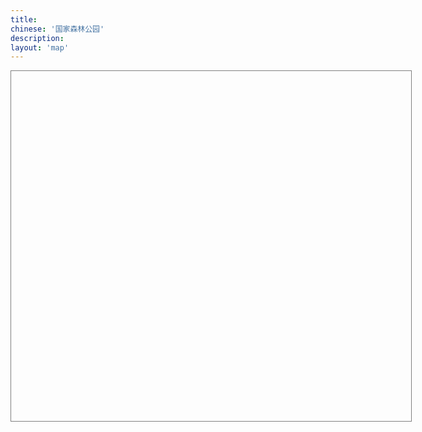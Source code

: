 ```yaml
---
title:
chinese: '国家森林公园'
description:
layout: 'map'
---
```

<div class="span8">
    <script type="text/javascript" src="http://api.map.baidu.com/api?v=1.3"></script>
    <div style="width:640px;height:560px;border:1px solid gray" id="container"></div>
    <script type="text/javascript">
    var map = new BMap.Map("container");
    map.centerAndZoom(new BMap.Point(116.404, 39.915), 7);
    map.addControl(new BMap.NavigationControl());
    map.addControl(new BMap.MapTypeControl({mapTypes: [BMAP_NORMAL_MAP,BMAP_HYBRID_MAP]}));
    /*
    // 创建地址解析器实例
    var myGeo = new BMap.Geocoder();
    // 将地址解析结果显示在地图上,并调整地图视野
    parks=["上方山国家森林公园", "蟒山国家森林公园", "云蒙山国家森林公园", "小龙门国家森林公园", "鹫峰国家森林公园", "大兴古桑国家森林公园", "大杨山国家森林公园", "霞云岭国家森林公园", "黄松峪国家森林公园", "北宫国家森林公园", "八达岭国家森林公园", "崎峰山国家森林公园", "天门山国家森林公园", "喇叭沟门国家森林公园", "九龙山国家森林公园", "海滨国家森林公园", "塞罕坝国家森林公园", "磬棰峰国家森林公园", "翔云岛国家森林公园", "石佛国家森林公园", "清东陵国家森林公园", "辽河源国家森林公园", "山海关国家森林公园", "五岳寨国家森林公园", "白草洼国家森林公园", "天生桥国家森林公园", "黄羊山国家森林公园", "茅荆坝国家森林公园", "响堂山国家森林公园", "野三坡国家森林公园", "六里坪国家森林公园", "古北岳国家森林公园", "白石山国家森林公园", "武安国家森林公园", "易州国家森林公园", "前南峪国家森林公园", "驼梁山国家森林公园", "木兰围场国家森林公园", "蝎子沟国家森林公园", "仙台山国家森林公园", "丰宁国家森林公园", "黑龙山国家森林公园", "五台山国家森林公园", "天龙山国家森林公园", "关帝山国家森林公园", "管涔山国家森林公园", "恒山国家森林公园", "云岗国家森林公园", "龙泉国家森林公园", "禹王洞国家森林公园", "赵杲观国家森林公园", "方山国家森林公园", "交城山国家森林公园", "太岳山国家森林公园", "五老峰国家森林公园", "老顶山国家森林公园", "乌金山国家森林公园", "中条山国家森林公园", "黄崖洞国家森林公园", "太行峡谷国家森林公园", "红山国家森林公园", "察尔森国家森林公园", "黑大门国家森林公园", "海拉尔国家森林公园", "乌拉山国家森林公园", "乌素图国家森林公园", "马鞍山国家森林公园", "二龙什台国家森林公园", "兴隆国家森林公园", "黄岗梁国家森林公园", "贺兰山国家森林公园", "好森沟国家森林公园", "额济纳胡杨国家森林公园", "旺业甸国家森林公园", "桦木沟国家森林公园", "五当召国家森林公园", "红花尔基樟子松国家森林公园", "喇嘛山国家森林公园", "滦河源国家森林公园", "河套国家森林公园", "宝格达乌拉国家森林公园", "莫尔道嘎国家森林公园", "阿尔山国家森林公园", "达尔滨湖国家森林公园", "伊克萨玛国家森林公园", "乌尔旗汉国家森林公园", "兴安国家森林公园", "绰源国家森林公园", "阿里河国家森林公园", "旅顺口国家森林公园", "海棠山国家森林公园", "大孤山国家森林公园", "首山国家森林公园", "凤凰山国家森林公园", "桓仁国家森林公园", "本溪国家森林公园", "陨石山国家森林公园", "盖州国家森林公园", "元帅林国家森林公园", "仙人洞国家森林公园", "大连大赫山国家森林公园", "长山群岛国家海岛森林公园", "普兰店国家森林公园", "大黑山国家森林公园", "沈阳国家森林公园", "金龙寺国家森林公园", "本溪环城国家森林公园", "冰砬山国家森林公园", "猴石国家森林公园", "千山仙人台国家森林公园", "清原红河谷国家森林公园", "大连天门山国家森林公园", "三块石国家森林公园", "章古台沙地国家森林公园", "大连银石滩国家森林公园", "大连西郊国家森林公园", "医巫闾山国家森林公园", "和睦国家森林公园", "净月潭国家森林公园", "五女峰国家森林公园", "龙湾群国家森林公园", "白鸡峰国家森林公园", "帽儿山国家森林公园", "半拉山国家森林公园", "三仙夹国家森林公园", "大安国家森林公园", "长白国家森林公园", "临江国家森林公园", "拉法山国家森林公园", "图们江国家森林公园", "朱雀山国家森林公园", "图们江源国家森林公园", "延边仙峰国家森林公园", "官马莲花山国家森林公园", "肇大鸡山国家森林公园", "寒葱顶国家森林公园", "满天星国家森林公园", "吊水壶国家森林公园", "通化石湖国家森林公园", "江源国家森林公园", "鸡冠山国家森林公园", "露水河国家森林公园", "红石国家森林公园", "泉阳泉国家森林公园", "白石山国家森林公园", "松江河国家森林公园", "三岔子国家森林公园", "临江瀑布群国家森林公园", "湾沟国家森林公园", "牡丹峰国家森林公园", "火山口国家森林公园", "大亮子河国家森林公园", "乌龙国家森林公园", "哈尔滨国家森林公园", "街津山国家森林公园", "齐齐哈尔国家森林公园", "北极村国家森林公园", "长寿国家森林公园", "大庆国家森林公园", "一面坡国家森林公园", "龙凤国家森林公园", "金泉国家森林公园", "乌苏里江国家森林公园", "驿马山国家森林公园", "三道关国家森林公园", "绥芬河国家森林公园", "五顶山国家森林公园", "茅兰沟国家森林公园", "龙江三峡国家森林公园", "鹤岗国家森林公园", "丹清河国家森林公园", "石龙山国家森林公园", "勃利国家森林公园", "望龙山国家森林公园", "胜山要塞国家森林公园", "五大连池国家森林公园", "完达山国家森林公园", "横头山国家森林公园", "仙翁山国家森林公园", "呼兰国家森林公园", "威虎山国家森林公园", "五营国家森林公园", "亚布力国家森林公园", "桃山国家森林公园", "日月峡国家森林公园", "八里湾国家森林公园", "梅花山国家森林公园", "凤凰山国家森林公园", "兴隆国家森林公园", "雪乡国家森林公园", "青山国家森林公园", "大沾河国家森林公园", "廻龙湾国家森林公园", "溪水国家森林公园", "方正龙山国家森林公园", "镜泊湖国家森林公园", "金山国家森林公园", "佛手山国家森林公园", "小兴安岭石林国家森林公园", "六峰山国家森林公园", "珍宝岛国家森林公园", "伊春兴安国家森林公园", "红松林国家森林公园", "七星峰国家森林公园", "呼中国家森林公园", "加格达奇国家森林公园", "佘山国家森林公园", "东平国家森林公园", "上海海湾国家森林公园", "上海共青国家森林公园", "虞山国家森林公园", "上方山国家森林公园", "徐州环城国家森林公园", "宜兴国家森林公园", "惠山国家森林公园", "东吴国家森林公园", "云台山国家森林公园", "盱眙第一山国家森林公园", "南山国家森林公园", "宝华山国家森林公园", "西山国家森林公园", "南京紫金山国家森林公园", "铁山寺国家森林公园", "大阳山国家森林公园", "南京栖霞山国家森林公园", "游子山国家森林公园", "千岛湖国家森林公园", "大奇山国家森林公园", "兰亭国家森林公园", "午潮山国家森林公园", "富春江国家森林公园", "竹乡国家森林公园", "天童国家森林公园", "雁荡山国家森林公园", "溪口国家森林公园", "九龙山国家森林公园", "双龙洞国家森林公园", "华顶国家森林公园", "青山湖国家森林公园", "玉苍山国家森林公园", "钱江源国家森林公园", "紫微山国家森林公园", "铜铃山国家森林公园", "花岩国家森林公园", "龙湾潭国家森林公园", "遂昌国家森林公园", "五泄国家森林公园", "双峰国家森林公园", "石门洞国家森林公园", "四明山国家森林公园", "仙霞国家森林公园", "大溪国家森林公园", "松阳卯山国家森林公园", "牛头山国家森林公园", "三衢国家森林公园", "径山 (山沟沟) 国家森林公园", "南山湖国家森林公园", "大竹海国家森林公园", "仙居国家森林公园", "桐庐瑶琳国家森林公园", "诸暨香榧国家森林公园", "杭州半山国家森林公园", "庆元国家森林公园", "杭州西山国家森林公园", "黄山国家森林公园", "琅琊山国家森林公园", "天柱山国家森林公园", "九华山国家森林公园", "皇藏峪国家森林公园", "徽州国家森林公园", "大龙山国家森林公园", "紫蓬山国家森林公园", "皇甫山国家森林公园", "天堂寨国家森林公园", "鸡笼山国家森林公园", "冶父山国家森林公园", "太湖山国家森林公园", "神山国家森林公园", "妙道山国家森林公园", "天井山国家森林公园", "舜耕山国家森林公园", "浮山国家森林公园", "石莲洞国家森林公园", "齐云山国家森林公园", "韭山国家森林公园", "横山国家森林公园", "敬亭山国家森林公园", "八公山国家森林公园", "万佛山国家森林公园", "青龙湾国家森林公园", "水西国家森林公园", "上窑国家森林公园", "马仁山国家森林公园", "福州国家森林公园", "天柱山国家森林公园", "平坛海岛国家森林公园", "华安国家森林公园", "猫儿山国家森林公园", "龙岩国家森林公园", "旗山国家森林公园", "三元国家森林公园", "灵石山国家森林公园", "东山国家森林公园", "将乐天阶山国家森林公园", "德化石牛山国家森林公园", "厦门莲花国家森林公园", "三明仙人谷国家森林公园", "上杭国家森林公园", "武夷山国家森林公园", "乌山国家森林公园", "漳平天台国家森林公园", "王寿山国家森林公园", "九龙谷国家森林公园", "支提山国家森林公园", "天星山国家森林公园", "闽江源国家森林公园", "九龙竹海国家森林公园", "董奉山国家森林公园", "匡山国家森林公园", "龙湖山国家森林公园", "南靖土楼国家森林公园", "三爪仑国家森林公园", "庐山山南国家森林公园", "梅岭国家森林公园", "三百山国家森林公园", "马祖山国家森林公园", "鄱阳湖口国家森林公园", "灵岩洞国家森林公园", "明月山国家森林公园", "翠微峰国家森林公园", "天柱峰国家森林公园", "泰和国家森林公园", "鹅湖山国家森林公园", "龟峰国家森林公园", "上清国家森林公园", "梅关国家森林公园", "永丰国家森林公园", "阁皂山国家森林公园", "三叠泉国家森林公园", "武功山国家森林公园", "铜钹山国家森林公园", "阳岭国家森林公园", "天花井国家森林公园", "五指峰国家森林公园", "柘林湖国家森林公园", "陡水湖国家森林公园", "万安国家森林公园", "三湾国家森林公园", "安源国家森林公园", "九连山国家森林公园", "岩泉国家森林公园", "云碧峰国家森林公园", "景德镇国家森林公园", "瑶里国家森林公园", "峰山国家森林公园", "清凉山国家森林公园", "九岭山国家森林公园", "岑山国家森林公园", "五府山国家森林公园", "军峰山国家森林公园", "碧湖潭国家森林公园", "怀玉山国家森林公园", "毓秀山国家森林公园", "圣水堂国家森林公园", "鄱阳莲花山国家森林公园", "崂山国家森林公园", "抱犊崮国家森林公园", "黄河口国家森林公园", "昆嵛山国家森林公园", "罗山国家森林公园", "长岛国家森林公园", "沂山国家森林公园", "尼山国家森林公园", "泰山国家森林公园", "徂徕山国家森林公园", "日照海滨国家森林公园", "鹤伴山国家森林公园", "孟良崮国家森林公园", "柳埠国家森林公园", "刘公岛国家森林公园", "槎山国家森林公园", "药乡国家森林公园", "原山国家森林公园", "灵山湾国家森林公园", "双岛国家森林公园", "蒙山国家森林公园", "腊山国家森林公园", "仰天山国家森林公园", "伟德山国家森林公园", "珠山国家森林公园", "岠嵎山国家森林公园", "牛山国家森林公园", "鲁山国家森林公园", "五莲山国家森林公园", "莱芜华山国家森林公园", "艾山国家森林公园", "龙口南山国家森林公园", "新泰莲花山国家森林公园", "招虎山国家森林公园", "牙山国家森林公园", "寿阳山国家森林公园", "东阿黄河国家森林公园", "峨庄古村落国家森林公园", "嵩山国家森林公园", "寺山国家森林公园", "汝州国家森林公园", "石漫滩国家森林公园", "薄山国家森林公园", "开封国家森林公园", "亚武山国家森林公园", "花果山国家森林公园", "云台山国家森林公园", "白云山国家森林公园", "龙峪湾国家森林公园", "五龙洞国家森林公园", "南湾国家森林公园", "甘山国家森林公园", "淮河源国家森林公园", "神灵寨国家森林公园", "铜山湖国家森林公园", "黄河故道国家森林公园", "郁山国家森林公园", "金兰山国家森林公园", "玉皇山国家森林公园", "嵖岈山国家森林公园", "天池山国家森林公园", "始祖山国家森林公园", "黄柏山国家森林公园", "燕子山国家森林公园", "棠溪源国家森林公园", "大鸿寨国家森林公园", "九峰国家森林公园", "鹿门寺国家森林公园", "玉泉寺国家森林公园", "大老岭国家森林公园", "神农架国家森林公园", "龙门河国家森林公园", "薤山国家森林公园", "大口国家森林公园", "清江国家森林公园", "大别山国家森林公园", "柴埠溪国家森林公园", "潜山国家森林公园", "八岭山国家森林公园", "洈水国家森林公园", "太子山国家森林公园", "三角山国家森林公园", "中华山国家森林公园", "红安天台山国家森林公园", "坪坝营国家森林公园", "吴家山国家森林公园", "双峰山国家森林公园", "千佛洞国家森林公园", "大洪山国家森林公园", "虎爪山国家森林公园", "五脑山国家森林公园", "沧浪山国家森林公园", "安陆古银杏国家森林公园", "牛头山国家森林公园", "诗经源国家森林公园", "九女峰国家森林公园", "偏头山国家森林公园", "张家界国家森林公园", "神农谷国家森林公园", "莽山国家森林公园", "大围山国家森林公园", "云山国家森林公园", "九疑山国家森林公园", "阳明山国家森林公园", "南华山国家森林公园", "黄山头国家森林公园", "桃花源国家森林公园", "天门山国家森林公园", "天际岭国家森林公园", "天鹅山国家森林公园", "舜皇山国家森林公园", "东台山国家森林公园", "夹山寺国家森林公园", "不二门国家森林公园", "河洑国家森林公园", "岣嵝峰国家森林公园", "大云山国家森林公园", "花岩溪国家森林公园", "大熊山国家森林公园", "中坡国家森林公园", "云阳国家森林公园", "金洞国家森林公园", "幕阜山国家森林公园", "百里龙山国家森林公园", "千家峒国家森林公园", "两江峡谷国家森林公园", "雪峰山国家森林公园", "五尖山国家森林公园", "桃花江国家森林公园", "蓝山国家森林公园", "月岩国家森林公园", "峰峦溪国家森林公园", "柘溪国家森林公园", "天堂山国家森林公园", "凤凰山国家森林公园", "九龙江国家森林公园", "嵩云山国家森林公园", "天泉山国家森林公园", "西瑶绿谷国家森林公园", "青洋湖国家森林公园", "熊峰山国家森林公园", "溪国家森林公园", "福音山国家森林公园", "坐龙峡国家森林公园", "长沙黑麋峰国家森林公园", "梧桐山国家森林公园", "小坑国家森林公园", "南澳海岛国家森林公园", "南岭国家森林公园", "新丰江国家森林公园", "韶关国家森林公园", "东海岛国家森林公园", "流溪河国家森林公园", "南昆山国家森林公园", "西樵山国家森林公园", "石门国家森林公园", "圭峰山国家森林公园", "英德国家森林公园", "广宁竹海国家森林公园", "北峰山国家森林公园", "大王山国家森林公园", "神光山国家森林公园", "观音山国家森林公园", "梁化国家森林公园", "三岭山国家森林公园", "雁鸣湖国家森林公园", "天井山国家森林公园", "大北山国家森林公园", "镇山国家森林公园", "南台山国家森林公园", "桂林国家森林公园", "良凤江国家森林公园", "三门江国家森林公园", "龙潭国家森林公园", "大桂山国家森林公园", "元宝山国家森林公园", "八角寨国家森林公园", "十万大山国家森林公园", "龙胜温泉国家森林公园", "姑婆山国家森林公园", "大瑶山国家森林公园", "黄猄洞天坑国家森林公园", "飞龙湖国家森林公园", "太平狮山国家森林公园", "大容山国家森林公园", "阳朔国家森林公园", "九龙瀑布群国家森林公园", "平天山国家森林公园", "红茶沟国家森林公园", "龙滩大峡谷国家森林公园", "尖峰岭国家森林公园", "蓝洋温泉国家森林公园", "吊罗山国家森林公园", "海口火山国家森林公园", "七仙岭温泉国家森林公园", "黎母山国家森林公园", "海上国家森林公园", "霸王岭国家森林公园", "双桂山国家森林公园", "小三峡国家森林公园", "金佛山国家森林公园", "黄水国家森林公园", "仙女山国家森林公园", "茂云山国家森林公园", "武陵山国家森林公园", "青龙湖国家森林公园", "黔江国家森林公园", "梁平东山国家森林公园", "桥口坝国家森林公园", "铁峰山国家森林公园", "红池坝国家森林公园", "雪宝山国家森林公园", "玉龙山国家森林公园", "黑山国家森林公园", "歌乐山国家森林公园", "茶山竹海国家森林公园", "九重山国家森林公园", "大园洞国家森林公园", "重庆南山国家森林公园", "观音峡国家森林公园", "天池山国家森林公园", "酉阳桃花源国家森林公园", "巴尔盖国家森林公园", "都江堰国家森林公园", "剑门关国家森林公园", "瓦屋山国家森林公园", "高山国家森林公园", "西岭国家森林公园", "二滩国家森林公园", "海螺沟国家森林公园", "七曲山国家森林公园", "九寨国家森林公园", "天台山国家森林公园", "福宝国家森林公园", "黑竹沟国家森林公园", "夹金山国家森林公园", "龙苍沟国家森林公园", "美女峰国家森林公园", "白水河国家森林公园", "华蓥山国家森林公园", "五峰山国家森林公园", "千佛山国家森林公园", "措普国家森林公园", "米仓山国家森林公园", "二郎山国家森林公园", "天曌山国家森林公园", "镇龙山国家森林公园", "雅克夏国家森林公园", "天马山国家森林公园", "空山国家森林公园", "云湖国家森林公园", "铁山国家森林公园", "荷花海国家森林公园", "凌云山国家森林公园", "百里杜鹃国家森林公园", "竹海国家森林公园", "九龙山国家森林公园", "凤凰山国家森林公园", "长坡岭国家森林公园", "尧人山国家森林公园", "燕子岩国家森林公园", "玉舍国家森林公园", "雷公山国家森林公园", "习水国家森林公园", "黎平国家森林公园", "朱家山国家森林公园", "紫林山国家森林公园", "潕阳湖国家森林公园", "赫章夜郎国家森林公园", "仙鹤坪国家森林公园", "青云湖国家森林公园", "毕节国家森林公园", "大板水国家森林公园", "龙架山国家森林公园", "九道水国家森林公园", "台江国家森林公园", "巍宝山国家森林公园", "天星国家森林公园", "清华洞国家森林公园", "东山国家森林公园", "来凤山国家森林公园", "花鱼洞国家森林公园", "磨盘山国家森林公园", "龙泉国家森林公园", "太阳河国家森林公园", "金殿国家森林公园", "章凤国家森林公园", "十八连山国家森林公园", "鲁布格国家森林公园", "珠江源国家森林公园", "五峰山国家森林公园", "钟灵山国家森林公园", "棋盘山国家森林公园", "灵宝山国家森林公园", "小白龙国家森林公园", "五老山国家森林公园", "铜锣坝国家森林公园", "紫金山国家森林公园", "飞来寺国家森林公园", "圭山国家森林公园", "新生桥国家森林公园", "西双版纳国家森林公园", "宝台山国家森林公园", "巴松湖国家森林公园", "色季拉国家森林公园", "玛旁雍错国家森林公园", "班公湖国家森林公园", "然乌湖国家森林公园", "热振国家森林公园", "姐德秀国家森林公园", "尼木国家森林公园", "比日神山国家森林公园", "太白山国家森林公园", "延安国家森林公园", "楼观台国家森林公园", "终南山国家森林公园", "天台山国家森林公园", "天华山国家森林公园", "朱雀国家森林公园", "南宫山国家森林公园", "王顺山国家森林公园", "五龙洞国家森林公园", "骊山国家森林公园", "汉中天台国家森林公园", "金丝大峡谷国家森林公园", "通天河国家森林公园", "黎坪国家森林公园", "木王国家森林公园", "榆林沙漠国家森林公园", "劳山国家森林公园", "太平国家森林公园", "鬼谷岭国家森林公园", "玉华宫国家森林公园", "千家坪国家森林公园", "蟒头山国家森林公园", "上坝河国家森林公园", "黑河国家森林公园", "洪庆山国家森林公园", "牛背梁国家森林公园", "天竺山国家森林公园", "紫柏山国家森林公园", "少华山国家森林公园", "石门山国家森林公园", "黄陵国家森林公园", "吐鲁沟国家森林公园", "石佛沟国家森林公园", "松鸣岩国家森林公园", "云崖寺国家森林公园", "徐家山国家森林公园", "贵清山国家森林公园", "麦积国家森林公园", "鸡峰山国家森林公园", "渭河源国家森林公园", "天祝三峡国家森林公园", "冶力关国家森林公园", "沙滩国家森林公园", "官鹅沟国家森林公园", "大峪国家森林公园", "腊子口国家森林公园", "文县天池国家森林公园", "莲花山国家森林公园", "寿鹿山国家森林公园", "周祖陵国家森林公园", "小陇山国家森林公园", "大峡沟国家森林公园", "坎布拉国家森林公园", "北山国家森林公园", "大通国家森林公园", "群加国家森林公园", "仙米国家森林公园", "麦秀国家森林公园", "哈里哈图国家森林公园", "苏峪口国家森林公园", "六盘山国家森林公园", "花马寺国家森林公园", "火石寨国家森林公园", "照壁山国家森林公园", "天池国家森林公园", "那拉提国家森林公园", "巩乃斯国家森林公园", "贾登峪国家森林公园", "白哈巴国家森林公园", "唐布拉国家森林公园", "奇台南山国家森林公园", "科桑溶洞国家森林公园", "金湖杨国家森林公园", "巩留恰西国家森林公园", "哈密天山国家森林公园", "哈日图热格国家森林公园", "乌苏佛山国家森林公园", "哈巴河白桦国家森林公园", "阿尔泰山温泉国家森林公园", "夏塔古道国家森林公园", "塔西河国家森林公园", "巴楚胡杨林国家森林公园"]
    parks.forEach(function(element, index, array) {
        myGeo.getPoint(element, function(point){
          if (point) {
            console.log('{"park":"'+element+'", "lng":'+point.lng+', "lat":'+point.lat+'}');
          }else{
            console.log('{"park":"'+element+'"}');
          }
        });
    });
    */
    parks=[{"park":"蟒山国家森林公园", "lng":116.283574, "lat":40.261715},
           {"park":"上方山国家森林公园", "lng":115.829645, "lat":39.671165},
           {"park":"云蒙山国家森林公园", "lng":116.687635, "lat":40.560367},
           {"park":"小龙门国家森林公园", "lng":115.447964, "lat":39.972426},
           {"park":"鹫峰国家森林公园", "lng":116.109486, "lat":40.072872},
           {"park":"黄松峪国家森林公园", "lng":117.268909, "lat":40.239362},
           {"park":"大杨山国家森林公园", "lng":116.429512, "lat":40.318453},
           {"park":"大兴古桑国家森林公园", "lng":116.550979, "lat":39.641927},
           {"park":"霞云岭国家森林公园", "lng":115.753906, "lat":39.734925},
           {"park":"崎峰山国家森林公园", "lng":116.57742, "lat":40.638049},
           {"park":"八达岭国家森林公园", "lng":116.027183, "lat":40.353711},
           {"park":"北宫国家森林公园", "lng":116.128294, "lat":39.874047},
           {"park":"海滨国家森林公园", "lng":119.630254, "lat":35.54255},
           {"park":"天门山国家森林公园", "lng":122.909986, "lat":40.174627},
           {"park":"喇叭沟门国家森林公园", "lng":116.628455, "lat":40.908617},
           {"park":"九龙山国家森林公园", "lng":117.519881, "lat":40.146656},
           {"park":"五岳寨国家森林公园", "lng":113.870522, "lat":38.723976},
           {"park":"白草洼国家森林公园", "lng":117.600362, "lat":40.843467},
           {"park":"辽河源国家森林公园", "lng":118.43735, "lat":41.301453},
           {"park":"黄羊山国家森林公园", "lng":115.172358, "lat":40.409008},
           {"park":"六里坪国家森林公园", "lng":117.587621, "lat":40.343507},
           {"park":"五台山国家森林公园", "lng":113.593244, "lat":39.000383},
           {"park":"恒山国家森林公园", "lng":113.709196, "lat":39.69306},
           {"park":"龙泉国家森林公园", "lng":113.42604, "lat":36.998973},
           {"park":"方山国家森林公园", "lng":113.270063, "lat":38.012279},
           {"park":"交城山国家森林公园", "lng":112.103783, "lat":37.548435},
           {"park":"禹王洞国家森林公园", "lng":112.819752, "lat":38.314611},
           {"park":"乌金山国家森林公园", "lng":112.780823, "lat":37.884733},
           {"park":"中条山国家森林公园", "lng":111.39708, "lat":35.625096},
           {"park":"老顶山国家森林公园", "lng":113.168758, "lat":36.19684},
           {"park":"太行峡谷国家森林公园", "lng":113.452699, "lat":35.912295},
           {"park":"海拉尔国家森林公园", "lng":119.72143, "lat":49.202233},
           {"park":"乌素图国家森林公园", "lng":111.586321, "lat":40.856231},
           {"park":"兴隆国家森林公园", "lng":128.556073, "lat":46.271339},
           {"park":"马鞍山国家森林公园", "lng":118.800668, "lat":41.873843},
           {"park":"桦木沟国家森林公园", "lng":117.406465, "lat":42.651511},
           {"park":"莫尔道嘎国家森林公园", "lng":120.680136, "lat":51.337316},
           {"park":"兴安国家森林公园", "lng":122.503944, "lat":50.647371},
           {"park":"大孤山国家森林公园", "lng":123.606905, "lat":39.90697},
           {"park":"沈阳国家森林公园", "lng":123.728248, "lat":42.054787},
           {"park":"凤凰山国家森林公园", "lng":120.484948, "lat":41.556159},
           {"park":"大黑山国家森林公园", "lng":120.51384, "lat":42.02048},
           {"park":"冰砬山国家森林公园", "lng":125.074725, "lat":42.570371},
           {"park":"猴石国家森林公园", "lng":124.510516, "lat":41.681257},
           {"park":"千山仙人台国家森林公园", "lng":123.153043, "lat":41.029216},
           {"park":"大连天门山国家森林公园", "lng":122.909986, "lat":40.174627},
           {"park":"大连银石滩国家森林公园", "lng":123.019888, "lat":39.896779},
           {"park":"三块石国家森林公园", "lng":124.39067, "lat":41.668703},
           {"park":"大连西郊国家森林公园", "lng":121.517368, "lat":38.937935},
           {"park":"龙湾群国家森林公园", "lng":126.399265, "lat":42.348908},
           {"park":"和睦国家森林公园", "lng":124.688558, "lat":41.746337},
           {"park":"净月潭国家森林公园", "lng":125.464538, "lat":43.804136},
           {"park":"帽儿山国家森林公园", "lng":129.483164, "lat":42.849605},
           {"park":"五女峰国家森林公园", "lng":126.136292, "lat":41.276276},
           {"park":"朱雀山国家森林公园", "lng":126.690823, "lat":43.783409},
           {"park":"满天星国家森林公园", "lng":129.648698, "lat":43.193901},
           {"park":"吊水壶国家森林公园", "lng":125.878152, "lat":43.355612},
           {"park":"红石国家森林公园", "lng":127.143407, "lat":42.840472},
           {"park":"鸡冠山国家森林公园", "lng":125.51723, "lat":42.197905},
           {"park":"牡丹峰国家森林公园", "lng":129.738958, "lat":44.496963},
           {"park":"火山口国家森林公园", "lng":128.737731, "lat":44.090008},
           {"park":"街津山国家森林公园", "lng":132.860101, "lat":47.937207},
           {"park":"长寿国家森林公园", "lng":127.229501, "lat":45.63634},
           {"park":"金泉国家森林公园", "lng":127.367373, "lat":45.292895},
           {"park":"驿马山国家森林公园", "lng":127.243828, "lat":46.121977},
           {"park":"龙凤国家森林公园", "lng":127.592801, "lat":44.744352},
           {"park":"绥芬河国家森林公园", "lng":130.996063, "lat":44.389312},
           {"park":"龙江三峡国家森林公园", "lng":130.889063, "lat":47.917484},
           {"park":"丹清河国家森林公园", "lng":129.260915, "lat":46.561138},
           {"park":"胜山要塞国家森林公园", "lng":127.742382, "lat":49.53563},
           {"park":"日月峡国家森林公园", "lng":128.374091, "lat":47.182314},
           {"park":"五营国家森林公园", "lng":129.203895, "lat":48.238975},
           {"park":"梅花山国家森林公园", "lng":129.003656, "lat":47.756369},
           {"park":"兴隆国家森林公园", "lng":128.556073, "lat":46.271339},
           {"park":"凤凰山国家森林公园", "lng":120.484948, "lat":41.556159},
           {"park":"廻龙湾国家森林公园", "lng":129.222392, "lat":47.616},
           {"park":"青山国家森林公园", "lng":131.201801, "lat":46.506549},
           {"park":"溪水国家森林公园", "lng":129.014039, "lat":47.910557},
           {"park":"佛手山国家森林公园", "lng":129.279802, "lat":44.719424},
           {"park":"佘山国家森林公园", "lng":121.198509, "lat":31.10079},
           {"park":"伊春兴安国家森林公园", "lng":122.503944, "lat":50.647371},
           {"park":"上海共青国家森林公园", "lng":121.553696, "lat":31.32091},
           {"park":"虞山国家森林公园", "lng":120.734121, "lat":31.674576},
           {"park":"上方山国家森林公园", "lng":115.829645, "lat":39.671165},
           {"park":"上海海湾国家森林公园", "lng":121.685031, "lat":30.872251},
           {"park":"东平国家森林公园", "lng":121.487522, "lat":31.682135},
           {"park":"云台山国家森林公园", "lng":119.383589, "lat":34.746072},
           {"park":"南山国家森林公园", "lng":119.457369, "lat":32.181534},
           {"park":"惠山国家森林公园", "lng":120.248097, "lat":31.583921},
           {"park":"宜兴国家森林公园", "lng":119.735589, "lat":31.2561},
           {"park":"东吴国家森林公园", "lng":120.442151, "lat":31.271658},
           {"park":"盱眙第一山国家森林公园", "lng":118.509231, "lat":33.01392},
           {"park":"宝华山国家森林公园", "lng":119.099904, "lat":32.146298},
           {"park":"铁山寺国家森林公园", "lng":118.485946, "lat":32.74511},
           {"park":"千岛湖国家森林公园", "lng":119.216631, "lat":29.562095},
           {"park":"大阳山国家森林公园", "lng":116.429512, "lat":40.318453},
           {"park":"兰亭国家森林公园", "lng":120.519343, "lat":29.920964},
           {"park":"大奇山国家森林公园", "lng":119.727538, "lat":29.77501},
           {"park":"富春江国家森林公园", "lng":119.513217, "lat":29.548145},
           {"park":"雁荡山国家森林公园", "lng":121.109786, "lat":28.373433},
           {"park":"九龙山国家森林公园", "lng":117.519881, "lat":40.146656},
           {"park":"华顶国家森林公园", "lng":121.090121, "lat":29.258589},
           {"park":"钱江源国家森林公园", "lng":118.358499, "lat":29.408803},
           {"park":"玉苍山国家森林公园", "lng":120.296397, "lat":27.518372},
           {"park":"不二门国家森林公园", "lng":119.846973, "lat":27.818692},
           {"park":"花岩国家森林公园", "lng":120.341173, "lat":27.830811},
           {"park":"龙湾潭国家森林公园", "lng":120.881715, "lat":28.344158},
           {"park":"石门洞国家森林公园", "lng":120.123926, "lat":28.282481},
           {"park":"牛头山国家森林公园", "lng":119.526509, "lat":28.67798},
           {"park":"松阳卯山国家森林公园", "lng":119.463641, "lat":28.545233},
           {"park":"杭州半山国家森林公园", "lng":120.197513, "lat":30.361373},
           {"park":"琅琊山国家森林公园", "lng":118.301765, "lat":32.294748},
           {"park":"天柱山国家森林公园", "lng":117.846337, "lat":24.618691},
           {"park":"皇藏峪国家森林公园", "lng":117.059493, "lat":34.029732},
           {"park":"紫蓬山国家森林公园", "lng":117.025303, "lat":31.732853},
           {"park":"皇甫山国家森林公园", "lng":118.026966, "lat":32.340097},
           {"park":"大龙山国家森林公园", "lng":119.765292, "lat":31.257002},
           {"park":"黄山国家森林公园", "lng":118.314289, "lat":30.159577},
           {"park":"冶父山国家森林公园", "lng":117.361455, "lat":31.3039},
           {"park":"鸡笼山国家森林公园", "lng":118.213106, "lat":31.798766},
           {"park":"太湖山国家森林公园", "lng":118.056951, "lat":31.523275},
           {"park":"天井山国家森林公园", "lng":117.623072, "lat":31.24093},
           {"park":"韭山国家森林公园", "lng":117.5706, "lat":32.658976},
           {"park":"石莲洞国家森林公园", "lng":116.104711, "lat":30.135961},
           {"park":"横山国家森林公园", "lng":119.406048, "lat":30.906348},
           {"park":"齐云山国家森林公园", "lng":110.639871, "lat":26.654416},
           {"park":"敬亭山国家森林公园", "lng":118.739859, "lat":30.986677},
           {"park":"福州国家森林公园", "lng":119.30643, "lat":26.156775},
           {"park":"天柱山国家森林公园", "lng":117.846337, "lat":24.618691},
           {"park":"旗山国家森林公园", "lng":119.129862, "lat":25.973069},
           {"park":"三元国家森林公园", "lng":117.472948, "lat":26.174759},
           {"park":"灵石山国家森林公园", "lng":119.230105, "lat":25.67942},
           {"park":"厦门莲花国家森林公园", "lng":117.973197, "lat":24.75883},
           {"park":"东山国家森林公园", "lng":100.492609, "lat":25.418254},
           {"park":"三明仙人谷国家森林公园", "lng":117.649375, "lat":26.254982},
           {"park":"董奉山国家森林公园", "lng":119.551334, "lat":25.894612},
           {"park":"梅岭国家森林公园", "lng":115.745526, "lat":28.73774},
           {"park":"庐山山南国家森林公园", "lng":115.958335, "lat":29.440868},
           {"park":"明月山国家森林公园", "lng":114.268918, "lat":27.608272},
           {"park":"翠微峰国家森林公园", "lng":115.999514, "lat":26.519687},
           {"park":"泰和国家森林公园", "lng":114.613696, "lat":26.769429},
           {"park":"上清国家森林公园", "lng":117.054967, "lat":28.05263},
           {"park":"天花井国家森林公园", "lng":116.028503, "lat":29.656985},
           {"park":"阳岭国家森林公园", "lng":114.320086, "lat":25.663306},
           {"park":"安源国家森林公园", "lng":113.891749, "lat":27.608535},
           {"park":"万安国家森林公园", "lng":114.815326, "lat":26.447857},
           {"park":"景德镇国家森林公园", "lng":116.434955, "lat":39.858135},
           {"park":"三湾国家森林公园", "lng":113.97984, "lat":26.849843},
           {"park":"怀玉山国家森林公园", "lng":117.974522, "lat":28.857074},
           {"park":"岑山国家森林公园", "lng":117.618432, "lat":28.429289},
           {"park":"九连山国家森林公园", "lng":114.570126, "lat":24.629802},
           {"park":"抱犊崮国家森林公园", "lng":117.72265, "lat":34.989976},
           {"park":"黄河口国家森林公园", "lng":118.703253, "lat":37.790877},
           {"park":"昆嵛山国家森林公园", "lng":121.740906, "lat":37.292723},
           {"park":"长岛国家森林公园", "lng":120.750123, "lat":37.954066},
           {"park":"沂山国家森林公园", "lng":118.630436, "lat":36.229234},
           {"park":"罗山国家森林公园", "lng":120.483675, "lat":37.466866},
           {"park":"徂徕山国家森林公园", "lng":117.25333, "lat":36.051318},
           {"park":"日照海滨国家森林公园", "lng":119.630587, "lat":35.529136},
           {"park":"鹤伴山国家森林公园", "lng":117.737188, "lat":36.775131},
           {"park":"孟良崮国家森林公园", "lng":118.243636, "lat":35.577291},
           {"park":"柳埠国家森林公园", "lng":117.13771, "lat":36.456155},
           {"park":"泰山国家森林公园", "lng":117.096671, "lat":36.263171},
           {"park":"药乡国家森林公园", "lng":117.102764, "lat":36.3505},
           {"park":"原山国家森林公园", "lng":117.83564, "lat":36.48733},
           {"park":"蒙山国家森林公园", "lng":117.982036, "lat":35.566499},
           {"park":"仰天山国家森林公园", "lng":118.295735, "lat":36.468747},
           {"park":"岠嵎山国家森林公园", "lng":121.38932, "lat":36.873609},
           {"park":"腊山国家森林公园", "lng":116.181498, "lat":36.043854},
           {"park":"艾山国家森林公园", "lng":120.789143, "lat":37.412382},
           {"park":"鲁山国家森林公园", "lng":118.074522, "lat":36.282701},
           {"park":"龙口南山国家森林公园", "lng":119.457369, "lat":32.181534},
           {"park":"牙山国家森林公园", "lng":121.072525, "lat":37.237257},
           {"park":"新泰莲花山国家森林公园", "lng":117.696606, "lat":36.032104},
           {"park":"招虎山国家森林公园", "lng":121.233182, "lat":36.851361},
           {"park":"寺山国家森林公园", "lng":111.481066, "lat":33.295095},
           {"park":"白云山国家森林公园", "lng":110.639871, "lat":26.654416},
           {"park":"亚武山国家森林公园", "lng":110.440811, "lat":34.51599},
           {"park":"花果山国家森林公园", "lng":111.857547, "lat":34.354461},
           {"park":"云台山国家森林公园", "lng":119.383589, "lat":34.746072},
           {"park":"龙峪湾国家森林公园", "lng":111.76728, "lat":33.713681},
           {"park":"淮河源国家森林公园", "lng":113.384491, "lat":32.375103},
           {"park":"神灵寨国家森林公园", "lng":111.720312, "lat":34.297262},
           {"park":"黄河故道国家森林公园", "lng":115.624556, "lat":34.567819},
           {"park":"玉皇山国家森林公园", "lng":110.882167, "lat":33.75159},
           {"park":"天池山国家森林公园", "lng":111.859669, "lat":34.239859},
           {"park":"燕子山国家森林公园", "lng":111.068158, "lat":34.521375},
           {"park":"鹿门寺国家森林公园", "lng":112.274433, "lat":31.933267},
           {"park":"九峰国家森林公园", "lng":114.497819, "lat":30.514139},
           {"park":"柴埠溪国家森林公园", "lng":110.92414, "lat":30.221001},
           {"park":"薤山国家森林公园", "lng":111.398669, "lat":32.186411},
           {"park":"八岭山国家森林公园", "lng":112.089251, "lat":30.442062},
           {"park":"大别山国家森林公园", "lng":115.740901, "lat":31.103754},
           {"park":"三角山国家森林公园", "lng":115.576753, "lat":30.493856},
           {"park":"潜山国家森林公园", "lng":114.329233, "lat":29.824806},
           {"park":"红安天台山国家森林公园", "lng":118.509231, "lat":33.01392},
           {"park":"洈水国家森林公园", "lng":111.565749, "lat":29.977432},
           {"park":"坪坝营国家森林公园", "lng":108.990679, "lat":29.406039},
           {"park":"太子山国家森林公园", "lng":112.880832, "lat":30.926552},
           {"park":"吴家山国家森林公园", "lng":115.823429, "lat":31.085791},
           {"park":"中华山国家森林公园", "lng":113.95441, "lat":31.689899},
           {"park":"虎爪山国家森林公园", "lng":112.912322, "lat":31.080587},
           {"park":"双峰山国家森林公园", "lng":114.187245, "lat":31.170748},
           {"park":"牛头山国家森林公园", "lng":119.526509, "lat":28.67798},
           {"park":"安陆古银杏国家森林公园", "lng":113.355802, "lat":31.378021},
           {"park":"莽山国家森林公园", "lng":116.283574, "lat":40.261715},
           {"park":"云山国家森林公园", "lng":110.639871, "lat":26.654416},
           {"park":"神农谷国家森林公园", "lng":114.014077, "lat":26.50656},
           {"park":"张家界国家森林公园", "lng":110.487353, "lat":29.13392},
           {"park":"大围山国家森林公园", "lng":114.084176, "lat":28.429548},
           {"park":"桃花源国家森林公园", "lng":117.259412, "lat":40.182828},
           {"park":"阳明山国家森林公园", "lng":111.87399, "lat":26.01864},
           {"park":"天际岭国家森林公园", "lng":113.026683, "lat":28.108586},
           {"park":"南华山国家森林公园", "lng":109.60586, "lat":27.936402},
           {"park":"天门山国家森林公园", "lng":122.909986, "lat":40.174627},
           {"park":"黄山头国家森林公园", "lng":112.180711, "lat":29.679499},
           {"park":"河洑国家森林公园", "lng":111.603555, "lat":29.050502},
           {"park":"天鹅山国家森林公园", "lng":113.487018, "lat":25.956919},
           {"park":"舜皇山国家森林公园", "lng":111.073417, "lat":26.387311},
           {"park":"东台山国家森林公园", "lng":112.564088, "lat":27.727099},
           {"park":"岣嵝峰国家森林公园", "lng":112.620095, "lat":27.114148},
           {"park":"云阳国家森林公园", "lng":113.519764, "lat":26.803316},
           {"park":"花岩溪国家森林公园", "lng":111.553972, "lat":28.708576},
           {"park":"大熊山国家森林公园", "lng":111.328013, "lat":28.143085},
           {"park":"中坡国家森林公园", "lng":109.969842, "lat":27.571383},
           {"park":"凤凰山国家森林公园", "lng":120.484948, "lat":41.556159},
           {"park":"九龙江国家森林公园", "lng":113.780678, "lat":25.390474},
           {"park":"嵩云山国家森林公园", "lng":110.639871, "lat":26.654416},
           {"park":"梧桐山国家森林公园", "lng":114.241941, "lat":22.567613},
           {"park":"南澳海岛国家森林公园", "lng":117.018317, "lat":23.445462},
           {"park":"小坑国家森林公园", "lng":113.838467, "lat":24.712385},
           {"park":"新丰江国家森林公园", "lng":114.63901, "lat":23.77908},
           {"park":"南岭国家森林公园", "lng":113.575424, "lat":24.806283},
           {"park":"南昆山国家森林公园", "lng":113.860262, "lat":23.619011},
           {"park":"流溪河国家森林公园", "lng":113.791007, "lat":23.750919},
           {"park":"西樵山国家森林公园", "lng":112.980735, "lat":22.922809},
           {"park":"韶关国家森林公园", "lng":113.608194, "lat":24.786614},
           {"park":"北峰山国家森林公园", "lng":112.933181, "lat":22.241888},
           {"park":"圭峰山国家森林公园", "lng":113.039248, "lat":22.547833},
           {"park":"石门国家森林公园", "lng":113.769695, "lat":23.63161},
           {"park":"天井山国家森林公园", "lng":117.623072, "lat":31.24093},
           {"park":"三门江国家森林公园", "lng":109.500037, "lat":24.35253},
           {"park":"大北山国家森林公园", "lng":116.293531, "lat":40.859072},
           {"park":"良凤江国家森林公园", "lng":108.299732, "lat":22.729995},
           {"park":"桂林国家森林公园", "lng":110.267348, "lat":25.220888},
           {"park":"大桂山国家森林公园", "lng":111.711095, "lat":24.162953},
           {"park":"龙潭国家森林公园", "lng":110.036402, "lat":23.489156},
           {"park":"姑婆山国家森林公园", "lng":111.574707, "lat":24.59811},
           {"park":"十万大山国家森林公园", "lng":107.916526, "lat":21.913849},
           {"park":"太平狮山国家森林公园", "lng":110.743989, "lat":23.659704},
           {"park":"黄猄洞天坑国家森林公园", "lng":106.389841, "lat":24.856703},
           {"park":"九龙瀑布群国家森林公园", "lng":109.165731, "lat":23.046014},
           {"park":"平天山国家森林公园", "lng":109.475858, "lat":23.17611},
           {"park":"吊罗山国家森林公园", "lng":120.483675, "lat":37.466866},
           {"park":"尖峰岭国家森林公园", "lng":108.914021, "lat":18.731328},
           {"park":"七仙岭温泉国家森林公园", "lng":109.703182, "lat":18.707501},
           {"park":"双桂山国家森林公园", "lng":107.723866, "lat":29.888111},
           {"park":"仙女山国家森林公园", "lng":107.741082, "lat":29.460912},
           {"park":"茂云山国家森林公园", "lng":110.639871, "lat":26.654416},
           {"park":"青龙湖国家森林公园", "lng":106.174439, "lat":29.716067},
           {"park":"梁平东山国家森林公园", "lng":100.492609, "lat":25.418254},
           {"park":"桥口坝国家森林公园", "lng":106.549365, "lat":29.285378},
           {"park":"铁峰山国家森林公园", "lng":108.353892, "lat":30.928143},
           {"park":"红池坝国家森林公园", "lng":109.106331, "lat":31.51829},
           {"park":"重庆南山国家森林公园", "lng":119.457369, "lat":32.181534},
           {"park":"剑门关国家森林公园", "lng":105.592556, "lat":32.23043},
           {"park":"天台山国家森林公园", "lng":118.509231, "lat":33.01392},
           {"park":"夹金山国家森林公园", "lng":102.654048, "lat":30.965007},
           {"park":"米仓山国家森林公园", "lng":106.87209, "lat":32.720593},
           {"park":"镇龙山国家森林公园", "lng":107.484039, "lat":31.829564},
           {"park":"二郎山国家森林公园", "lng":102.455433, "lat":30.164789},
           {"park":"天马山国家森林公园", "lng":106.90767, "lat":31.997014},
           {"park":"空山国家森林公园", "lng":107.388095, "lat":32.483979},
           {"park":"凌云山国家森林公园", "lng":110.639871, "lat":26.654416},
           {"park":"九龙山国家森林公园", "lng":117.519881, "lat":40.146656},
           {"park":"长坡岭国家森林公园", "lng":106.671308, "lat":26.66069},
           {"park":"尧人山国家森林公园", "lng":107.961195, "lat":25.975345},
           {"park":"玉舍国家森林公园", "lng":104.816835, "lat":26.469845},
           {"park":"雷公山国家森林公园", "lng":108.15547, "lat":26.370447},
           {"park":"凤凰山国家森林公园", "lng":120.484948, "lat":41.556159},
           {"park":"燕子岩国家森林公园", "lng":105.750509, "lat":28.432251},
           {"park":"习水国家森林公园", "lng":106.217939, "lat":28.387043},
           {"park":"赫章夜郎国家森林公园", "lng":104.647498, "lat":27.083809},
           {"park":"大板水国家森林公园", "lng":106.820747, "lat":27.769756},
           {"park":"毕节国家森林公园", "lng":105.009624, "lat":27.221676},
           {"park":"东山国家森林公园", "lng":100.492609, "lat":25.418254},
           {"park":"花鱼洞国家森林公园", "lng":103.945731, "lat":22.675407},
           {"park":"来凤山国家森林公园", "lng":98.493919, "lat":25.021609},
           {"park":"龙泉国家森林公园", "lng":113.42604, "lat":36.998973},
           {"park":"磨盘山国家森林公园", "lng":116.129875, "lat":40.318765},
           {"park":"棋盘山国家森林公园", "lng":102.596097, "lat":25.051895},
           {"park":"五老山国家森林公园", "lng":100.195059, "lat":23.914011},
           {"park":"圭山国家森林公园", "lng":103.600089, "lat":24.636682},
           {"park":"新生桥国家森林公园", "lng":99.365809, "lat":26.47695},
           {"park":"太白山国家森林公园", "lng":107.90308, "lat":34.128158},
           {"park":"楼观台国家森林公园", "lng":108.334412, "lat":34.069439},
           {"park":"延安国家森林公园", "lng":109.498425, "lat":36.601769},
           {"park":"天台山国家森林公园", "lng":118.509231, "lat":33.01392},
           {"park":"终南山国家森林公园", "lng":108.978263, "lat":34.024784},
           {"park":"王顺山国家森林公园", "lng":109.479857, "lat":34.08178},
           {"park":"朱雀国家森林公园", "lng":108.579698, "lat":33.789931},
           {"park":"通天河国家森林公园", "lng":106.620271, "lat":34.175118},
           {"park":"骊山国家森林公园", "lng":109.222435, "lat":34.367849},
           {"park":"黎坪国家森林公园", "lng":106.612573, "lat":32.848279},
           {"park":"太平国家森林公园", "lng":108.666946, "lat":33.928307},
           {"park":"蟒头山国家森林公园", "lng":110.402941, "lat":36.006649},
           {"park":"上坝河国家森林公园", "lng":108.458873, "lat":33.367922},
           {"park":"黑河国家森林公园", "lng":108.02215, "lat":33.896362},
           {"park":"牛背梁国家森林公园", "lng":108.814124, "lat":33.842154},
           {"park":"天竺山国家森林公园", "lng":110.06223, "lat":33.399452},
           {"park":"木王国家森林公园", "lng":108.701836, "lat":33.335507},
           {"park":"紫柏山国家森林公园", "lng":106.785282, "lat":33.666499},
           {"park":"石门山国家森林公园", "lng":116.665381, "lat":40.494085},
           {"park":"吐鲁沟国家森林公园", "lng":102.721017, "lat":36.694046},
           {"park":"石佛沟国家森林公园", "lng":103.88411, "lat":35.932634},
           {"park":"贵清山国家森林公园", "lng":104.478593, "lat":34.634163},
           {"park":"渭河源国家森林公园", "lng":104.248982, "lat":35.004849},
           {"park":"徐家山国家森林公园", "lng":103.866293, "lat":36.089365},
           {"park":"冶力关国家森林公园", "lng":103.603256, "lat":34.955681},
           {"park":"腊子口国家森林公园", "lng":103.889659, "lat":34.153966},
           {"park":"莲花山国家森林公园", "lng":116.279705, "lat":40.442549},
           {"park":"小陇山国家森林公园", "lng":106.585678, "lat":34.462605},
           {"park":"六盘山国家森林公园", "lng":106.355839, "lat":35.398935},
           {"park":"苏峪口国家森林公园", "lng":106.003709, "lat":38.714881},
           {"park":"那拉提国家森林公园", "lng":84.23526, "lat":43.29914},
           {"park":"科桑溶洞国家森林公园", "lng":81.784007, "lat":42.933696},
           {"park":"奇台南山国家森林公园", "lng":119.457369, "lat":32.181534},
           {"park":"金湖杨国家森林公园", "lng":76.987802, "lat":38.035853},
           {"park":"天生桥国家森林公园", "lng":113.894193, "lat":38.869548}
           ];
    parks.forEach(function(element, index, array) {
          var point = new BMap.Point(element.lng, element.lat);
          var marker = new BMap.Marker(point);  // 创建标注
          map.addOverlay(marker);              // 将标注添加到地图中

            marker.addEventListener("click", function(){
                var strXY = this.getPosition().lng.toFixed(3) + ", " + this.getPosition().lat.toFixed(3);
                var infoWin = new BMap.InfoWindow(element.park);
                this.openInfoWindow(infoWin);
            });
        });
    var iconBegin = new BMap.Icon("http://api.map.baidu.com/img/dest_markers.png",new BMap.Size(28, 32),  {     offset: new BMap.Size(10, 25),  imageOffset: new BMap.Size(0, 0)  });
    var iconEnd = new BMap.Icon("http://api.map.baidu.com/img/dest_markers.png",new BMap.Size(28, 32),  {     offset: new BMap.Size(-150, -205),  imageOffset: new BMap.Size(0, -34)  });

    var pointBegin =  new BMap.Point(117.423184,39.930323);
    var pointEnd =  new BMap.Point(116.423184,39.930323);
    var markerBegin = new BMap.Marker(pointBegin, {icon: iconBegin});  // 创建标注
    var markerEnd = new BMap.Marker(pointEnd, {icon: iconEnd});  // 创建标注
    map.addOverlay(markerBegin);              // 将标注添加到地图中
    map.addOverlay(markerEnd);
    markerBegin.setAnimation(BMAP_ANIMATION_DROP ); //跳动的动画
    markerEnd.setAnimation(BMAP_ANIMATION_DROP ); //跳动的动画
    </script>
</div>
<div class="span4">
    <div id="query-route">
        <input id="route-start" placeholder="出发地点?" type="text" />
        <input id="route-radius" placeholder="活动半径(公里)?" type="text" />
    </div>
    <div id="query-results">
    </div>
</div>